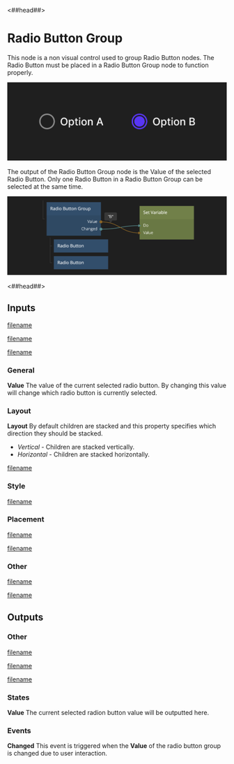 <##head##>

# Radio Button Group

This node is a non visual control used to group <span class="ndl-node">Radio Button</span> nodes. The <span class="ndl-node">Radio Button</span> must be placed in a <span class="ndl-node">Radio Button Group</span> node to function properly.

![](./radio_button_visual.png ':class=img-size-l')

The output of the <span class="ndl-node">Radio Button Group</span> node is the <span class="ndl-data">Value</span> of the selected <span class="ndl-node">Radio Button</span>. Only one <span class="ndl-node">Radio Button</span> in a <span class="ndl-node">Radio Button Group</span> can be selected at the same time.

![](./radio_button_node.png ':class=img-size-l')

<##head##>

## Inputs

[filename](../../visual/margin-and-padding.md ':include')

[filename](../../visual/alignment.md ':include')

[filename](../../visual/size-mode-and-dimensions.md ':include')

### General

**Value**
The value of the current selected radio button. By changing this value will change which radio button is currently selected.

### Layout

**Layout**
By default children are stacked and this property specifies which direction they should be stacked.

-   _Vertical_ - Children are stacked vertically.
-   _Horizontal_ - Children are stacked horizontally.

[filename](../../visual/position.md ':include')

### Style

[filename](../../visual/visibility-styles.md ':include')

### Placement

[filename](../../visual/placement-styles.md ':include')

[filename](../../visual/dimension-constraints.md ':include')

### Other

[filename](../../visual/pointer-events-and-mounted.md ':include')

[filename](../../advanced-style.md ':include')

## Outputs

### Other

[filename](../../visual/child-index-and-this-outputs.md ':include')

[filename](../../visual/bounding-box-outputs.md ':include')

[filename](../../visual/mounted-outputs.md ':include')

### States

**Value**
The current selected radion button value will be outputted here.

### Events

**Changed**
This event is triggered when the **Value** of the radio button group is changed due to user interaction.

